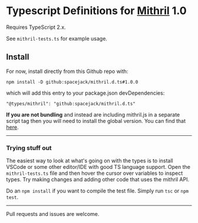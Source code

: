 # Typescript Definitions for [Mithril](https://github.com/lhorie/mithril.js) 1.0

Requires TypeScript 2.x.

See `mithril-tests.ts` for example usage.

## Install

For now, install directly from this Github repo with:

	npm install -D github:spacejack/mithril.d.ts#1.0.0

which will add this entry to your package.json devDependencies:

	"@types/mithril": "github:spacejack/mithril.d.ts"

**If you are not bundling** and instead are including mithril.js in a separate script tag then you will need to install the global version. You can find that [here](https://github.com/spacejack/mithril-global.d.ts).

---

### Trying stuff out

The easiest way to look at what's going on with the types is to install VSCode or some other editor/IDE with good TS language support. Open the `mithril-tests.ts` file and then hover the cursor over variables to inspect types. Try making changes and adding other code that uses the mithril API.

Do an `npm install` if you want to compile the test file. Simply run `tsc` or `npm test`.

---

Pull requests and issues are welcome.
